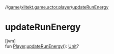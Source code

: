 //[game](../../index.md)/[xlitekt.game.actor.player](index.md)/[updateRunEnergy](update-run-energy.md)

# updateRunEnergy

[jvm]\
fun [Player](-player/index.md).[updateRunEnergy](update-run-energy.md)(): [Unit](https://kotlinlang.org/api/latest/jvm/stdlib/kotlin/-unit/index.html)?
